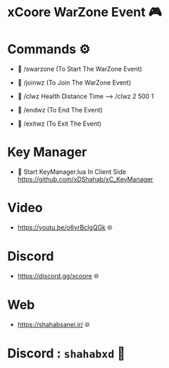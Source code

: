 # xCoore WarZone Event 🎮

# Commands ⚙️

- 🔹 /swarzone (To Start The WarZone Event)

- 🔹 /joinwz (To Join The WarZone Event)

- 🔹 /clwz Health Distance Time --> /clwz 2 500 1

- 🔹 /endwz (To End The Event)

- 🔹 /exitwz (To Exit The Event)

# Key Manager

- 🔹 Start KeyManager.lua In Client Side
https://github.com/xDShahab/xC_KeyManager

# Video

- https://youtu.be/o6yrBcIgQGk 🌐

# Discord

- https://discord.gg/xcoore 🌐

# Web

- https://shahabsanei.ir/ 🌐

# Discord : `shahabxd` 💙
